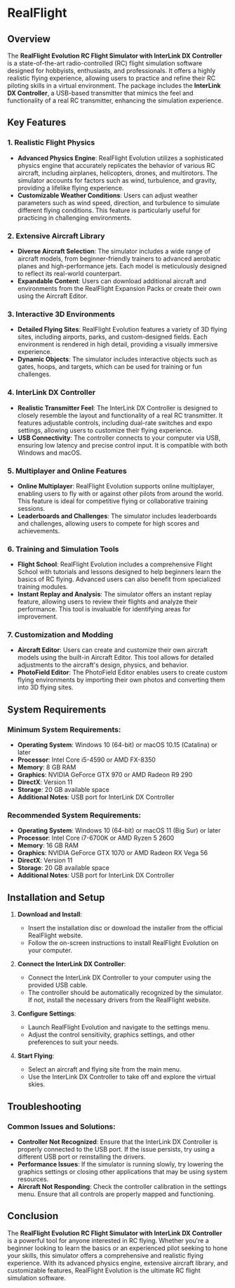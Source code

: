 # RealFlight

## Overview

The **RealFlight Evolution RC Flight Simulator with InterLink DX Controller** is a state-of-the-art radio-controlled (RC) flight simulation software designed for hobbyists, enthusiasts, and professionals. It offers a highly realistic flying experience, allowing users to practice and refine their RC piloting skills in a virtual environment. The package includes the **InterLink DX Controller**, a USB-based transmitter that mimics the feel and functionality of a real RC transmitter, enhancing the simulation experience.

## Key Features

### 1. **Realistic Flight Physics**
   - **Advanced Physics Engine**: RealFlight Evolution utilizes a sophisticated physics engine that accurately replicates the behavior of various RC aircraft, including airplanes, helicopters, drones, and multirotors. The simulator accounts for factors such as wind, turbulence, and gravity, providing a lifelike flying experience.
   - **Customizable Weather Conditions**: Users can adjust weather parameters such as wind speed, direction, and turbulence to simulate different flying conditions. This feature is particularly useful for practicing in challenging environments.

### 2. **Extensive Aircraft Library**
   - **Diverse Aircraft Selection**: The simulator includes a wide range of aircraft models, from beginner-friendly trainers to advanced aerobatic planes and high-performance jets. Each model is meticulously designed to reflect its real-world counterpart.
   - **Expandable Content**: Users can download additional aircraft and environments from the RealFlight Expansion Packs or create their own using the Aircraft Editor.

### 3. **Interactive 3D Environments**
   - **Detailed Flying Sites**: RealFlight Evolution features a variety of 3D flying sites, including airports, parks, and custom-designed fields. Each environment is rendered in high detail, providing a visually immersive experience.
   - **Dynamic Objects**: The simulator includes interactive objects such as gates, hoops, and targets, which can be used for training or fun challenges.

### 4. **InterLink DX Controller**
   - **Realistic Transmitter Feel**: The InterLink DX Controller is designed to closely resemble the layout and functionality of a real RC transmitter. It features adjustable controls, including dual-rate switches and expo settings, allowing users to customize their flying experience.
   - **USB Connectivity**: The controller connects to your computer via USB, ensuring low latency and precise control input. It is compatible with both Windows and macOS.

### 5. **Multiplayer and Online Features**
   - **Online Multiplayer**: RealFlight Evolution supports online multiplayer, enabling users to fly with or against other pilots from around the world. This feature is ideal for competitive flying or collaborative training sessions.
   - **Leaderboards and Challenges**: The simulator includes leaderboards and challenges, allowing users to compete for high scores and achievements.

### 6. **Training and Simulation Tools**
   - **Flight School**: RealFlight Evolution includes a comprehensive Flight School with tutorials and lessons designed to help beginners learn the basics of RC flying. Advanced users can also benefit from specialized training modules.
   - **Instant Replay and Analysis**: The simulator offers an instant replay feature, allowing users to review their flights and analyze their performance. This tool is invaluable for identifying areas for improvement.

### 7. **Customization and Modding**
   - **Aircraft Editor**: Users can create and customize their own aircraft models using the built-in Aircraft Editor. This tool allows for detailed adjustments to the aircraft's design, physics, and behavior.
   - **PhotoField Editor**: The PhotoField Editor enables users to create custom flying environments by importing their own photos and converting them into 3D flying sites.

## System Requirements

### Minimum System Requirements:
- **Operating System**: Windows 10 (64-bit) or macOS 10.15 (Catalina) or later
- **Processor**: Intel Core i5-4590 or AMD FX-8350
- **Memory**: 8 GB RAM
- **Graphics**: NVIDIA GeForce GTX 970 or AMD Radeon R9 290
- **DirectX**: Version 11
- **Storage**: 20 GB available space
- **Additional Notes**: USB port for InterLink DX Controller

### Recommended System Requirements:
- **Operating System**: Windows 10 (64-bit) or macOS 11 (Big Sur) or later
- **Processor**: Intel Core i7-6700K or AMD Ryzen 5 2600
- **Memory**: 16 GB RAM
- **Graphics**: NVIDIA GeForce GTX 1070 or AMD Radeon RX Vega 56
- **DirectX**: Version 11
- **Storage**: 20 GB available space
- **Additional Notes**: USB port for InterLink DX Controller

## Installation and Setup

1. **Download and Install**:
   - Insert the installation disc or download the installer from the official RealFlight website.
   - Follow the on-screen instructions to install RealFlight Evolution on your computer.

2. **Connect the InterLink DX Controller**:
   - Connect the InterLink DX Controller to your computer using the provided USB cable.
   - The controller should be automatically recognized by the simulator. If not, install the necessary drivers from the RealFlight website.

3. **Configure Settings**:
   - Launch RealFlight Evolution and navigate to the settings menu.
   - Adjust the control sensitivity, graphics settings, and other preferences to suit your needs.

4. **Start Flying**:
   - Select an aircraft and flying site from the main menu.
   - Use the InterLink DX Controller to take off and explore the virtual skies.

## Troubleshooting

### Common Issues and Solutions:
- **Controller Not Recognized**: Ensure that the InterLink DX Controller is properly connected to the USB port. If the issue persists, try using a different USB port or reinstalling the drivers.
- **Performance Issues**: If the simulator is running slowly, try lowering the graphics settings or closing other applications that may be using system resources.
- **Aircraft Not Responding**: Check the controller calibration in the settings menu. Ensure that all controls are properly mapped and functioning.

## Conclusion

The **RealFlight Evolution RC Flight Simulator with InterLink DX Controller** is a powerful tool for anyone interested in RC flying. Whether you're a beginner looking to learn the basics or an experienced pilot seeking to hone your skills, this simulator offers a comprehensive and realistic flying experience. With its advanced physics engine, extensive aircraft library, and customizable features, RealFlight Evolution is the ultimate RC flight simulation software.